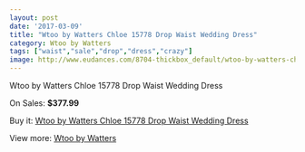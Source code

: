 ```yaml
---
layout: post
date: '2017-03-09'
title: "Wtoo by Watters Chloe 15778 Drop Waist Wedding Dress"
category: Wtoo by Watters
tags: ["waist","sale","drop","dress","crazy"]
image: http://www.eudances.com/8704-thickbox_default/wtoo-by-watters-chloe-15778-drop-waist-wedding-dress.jpg
---
```

Wtoo by Watters Chloe 15778 Drop Waist Wedding Dress

On Sales: **$377.99**
<a href="https://www.eudances.com/en/wtoo-by-watters/2945-wtoo-by-watters-chloe-15778-drop-waist-wedding-dress.html"><amp-img layout="responsive" width="600" height="600" src="//www.eudances.com/8704-thickbox_default/wtoo-by-watters-chloe-15778-drop-waist-wedding-dress.jpg" alt="Wtoo by Watters Chloe 15778 Drop Waist Wedding Dress 0" /></a>
<a href="https://www.eudances.com/en/wtoo-by-watters/2945-wtoo-by-watters-chloe-15778-drop-waist-wedding-dress.html"><amp-img layout="responsive" width="600" height="600" src="//www.eudances.com/8705-thickbox_default/wtoo-by-watters-chloe-15778-drop-waist-wedding-dress.jpg" alt="Wtoo by Watters Chloe 15778 Drop Waist Wedding Dress 1" /></a>
<a href="https://www.eudances.com/en/wtoo-by-watters/2945-wtoo-by-watters-chloe-15778-drop-waist-wedding-dress.html"><amp-img layout="responsive" width="600" height="600" src="//www.eudances.com/8706-thickbox_default/wtoo-by-watters-chloe-15778-drop-waist-wedding-dress.jpg" alt="Wtoo by Watters Chloe 15778 Drop Waist Wedding Dress 2" /></a>

Buy it: [Wtoo by Watters Chloe 15778 Drop Waist Wedding Dress](https://www.eudances.com/en/wtoo-by-watters/2945-wtoo-by-watters-chloe-15778-drop-waist-wedding-dress.html "Wtoo by Watters Chloe 15778 Drop Waist Wedding Dress")

View more: [Wtoo by Watters](https://www.eudances.com/en/49-wtoo-by-watters "Wtoo by Watters")
